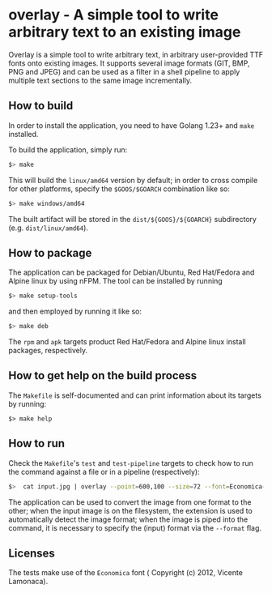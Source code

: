 # overlay - A simple tool to write arbitrary text to an existing image

Overlay is a simple tool to write arbitrary text, in arbitrary user-provided TTF fonts onto existing images. 
It supports several image formats (GIT, BMP, PNG and JPEG) and can be used as a filter in a shell pipeline to apply multiple text sections to the same image incrementally.

## How to build

In order to install the application, you need to have Golang 1.23+ and `make` installed.

To build the application, simply run:

```bash
$> make
```

This will build the `linux/amd64` version by default; in order to cross compile for other platforms, specify the `$GOOS/$GOARCH` combination like so:

```bash
$> make windows/amd64
```

The built artifact will be stored in the `dist/${GOOS}/${GOARCH}` subdirectory (e.g. `dist/linux/amd64`).

## How to package

The application can be packaged for Debian/Ubuntu, Red Hat/Fedora and Alpine linux by using nFPM. The tool can be installed by running 

```bash
$> make setup-tools
```

and then employed by running it like so:

```bash
$> make deb
```

The `rpm` and `apk` targets product Red Hat/Fedora and Alpine linux install packages, respectively.

## How to get help  on the build process

The `Makefile` is self-documented and can print information about its targets by running:

```
$> make help
```

## How to run

Check the `Makefile`'s `test` and `test-pipeline` targets to check how to run the command against a file or in a pipeline (respectively):

```bash
$> 	cat input.jpg | overlay --point=600,100 --size=72 --font=Economica-Regular.ttf --color=#FFFFFF --format=jpg --text="HALLO, WORLD..." | overlay --point=700,160 --size=48 --font=Economica-Regular.ttf --color=#00FF0033  --text="... from me!" --output=output.jpg
```

The application can be used to convert the image from one format to the other; when the input image is on the filesystem, the extension is used to automatically detect the image format; when the image is piped into the command, it is necessary to specify the (input) format via the `--format` flag. 


## Licenses

The tests make use of the `Economica` font ( Copyright (c) 2012, Vicente Lamonaca).


